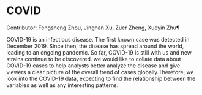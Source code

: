 # COVID

Contributor: Fengsheng Zhou, Jinghan Xu, Zuer Zheng, Xueyin Zhu¶


COVID-19 is an infectious disease. The first known case was detected in December 2019. Since then, the disease has spread around the world, leading to an ongoing pandemic. So far, COVID-19 is still with us and new strains continue to be discovered. we would like to collate data about COVID-19 cases to help analysts better analyze the disease and give viewers a clear picture of the overall trend of cases globally.Therefore, we look into the COVID-19 data, expecting to find the relationship between the variables as well as any interesting patterns.
